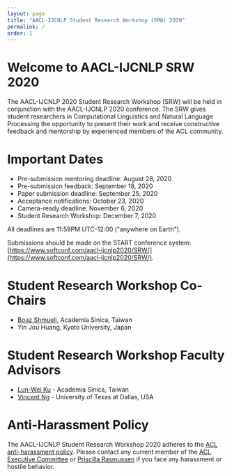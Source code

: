 ```yaml
---
layout: page
title: "AACL-IJCNLP Student Research Workshop (SRW) 2020"
permalink: /
order: 1
---
```




# Welcome to AACL-IJCNLP SRW 2020
The AACL-IJCNLP 2020 Student Research Workshop (SRW) will be held in conjunction with the AACL-IJCNLP 2020 conference. The SRW gives student researchers in Computational Linguistics and Natural Language Processing the opportunity to present their work and receive constructive feedback and mentorship by experienced members of the ACL community.


# Important Dates 

- Pre-submission mentoring deadline: August 28, 2020
- Pre-submission feedback: September 18, 2020
- Paper submission deadline: September 25, 2020
- Acceptance notifications: October 23, 2020
- Camera-ready deadline: November 6, 2020
- Student Research Workshop: December 7, 2020

All deadlines are 11:59PM UTC-12:00 ("anywhere on Earth").

Submissions should be made on the START conference system: [https://www.softconf.com/aacl-ijcnlp2020/SRW/](https://www.softconf.com/aacl-ijcnlp2020/SRW/).


# Student Research Workshop Co-Chairs

- [Boaz Shmueli](https://towardsdatascience.com/@shmueli), Academia Sinica, Taiwan
- Yin Jou Huang, Kyoto University, Japan

# Student Research Workshop Faculty Advisors

- [Lun-Wei Ku](https://www.iis.sinica.edu.tw/pages/lwku/) - Academia Sinica, Taiwan
- [Vincent Ng](http://www.hlt.utdallas.edu/~vince) - University of Texas at Dallas, USA


# Anti-Harassment Policy
The AACL-IJCNLP Student Research Workshop 2020 adheres to the [ACL anti-harassment policy](https://www.aclweb.org/adminwiki/index.php?title=Anti-Harassment_Policy). Please contact any current member of the [ACL Executive Committee](https://www.aclweb.org/portal/about) or [Priscilla Rasmussen](mailto:acl@aclweb.org) if you face any harassment or hostile behavior.

<!--
# Sponsored By       
<img src="images/ccc_hz copy.jpg" alt="Computing Research Association’s Computing Community Consortium (CCC)" width="300"/>
<img src="images/NSF_4-Color_bitmap_Logo.png" alt="National Science Foundation" width="200"/>
<img src="images/nrc_canada_logo.png" alt="National Research Council, Canada" width="250" style="padding: 0 0 0 40px"/>
<img src="images/google_logo.svg" alt="Google" width="250" style="padding: 0 0 0 40px"/>
-->


